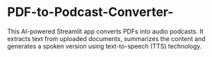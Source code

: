 # PDF-to-Podcast-Converter-
This AI-powered Streamlit app converts PDFs into audio podcasts. It extracts text from uploaded documents, summarizes the content and generates a spoken version using text-to-speech (TTS) technology.
